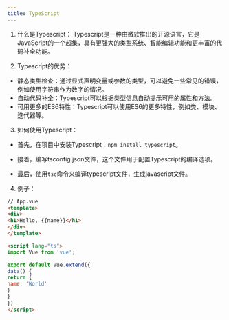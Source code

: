 ```yaml
---
title: TypeScript
---
```

1. 什么是Typescript： Typescript是一种由微软推出的开源语言，它是JavaScript的一个超集，具有更强大的类型系统、智能编辑功能和更丰富的代码补全功能。

2. Typescript的优势：
* 静态类型检查：通过显式声明变量或参数的类型，可以避免一些常见的错误，例如使用字符串作为数字的情况。
* 自动代码补全：Typescript可以根据类型信息自动提示可用的属性和方法。
* 可用更多的ES6特性：Typescript可以使用ES6的更多特性，例如类、模块、迭代器等。

3. 如何使用Typescript：

* 首先，在项目中安装Typescript：`npm install typescript`。

* 接着，编写tsconfig.json文件，这个文件用于配置Typescript的编译选项。

* 最后，使用`tsc`命令来编译typescript文件，生成javascript文件。

4. 例子：
```html
// App.vue
<template>
<div>
<h1>Hello, {{name}}</h1>
</div>
</template>

<script lang="ts">
import Vue from 'vue';

export default Vue.extend({
data() {
return {
name: 'World'
}
}
})
</script>
```